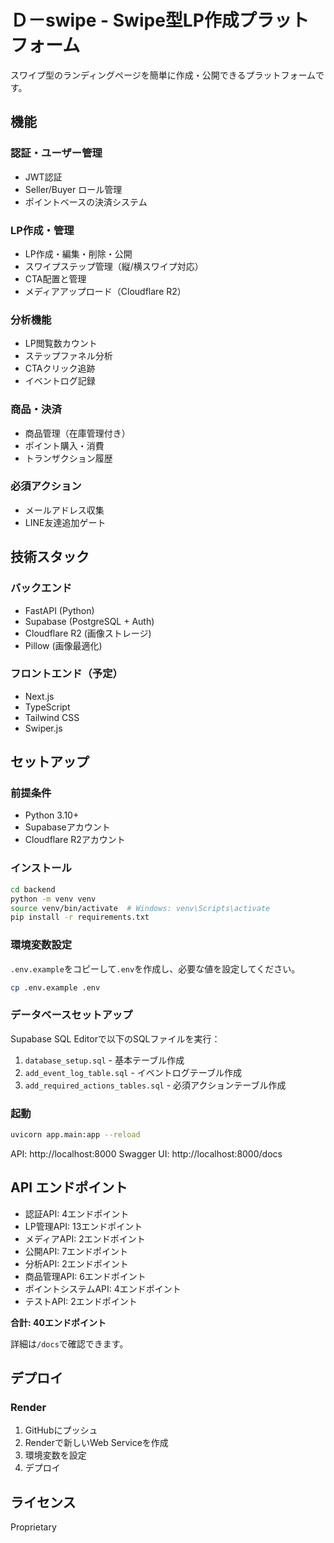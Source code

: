# Ｄ－swipe - Swipe型LP作成プラットフォーム

スワイプ型のランディングページを簡単に作成・公開できるプラットフォームです。

## 機能

### 認証・ユーザー管理
- JWT認証
- Seller/Buyer ロール管理
- ポイントベースの決済システム

### LP作成・管理
- LP作成・編集・削除・公開
- スワイプステップ管理（縦/横スワイプ対応）
- CTA配置と管理
- メディアアップロード（Cloudflare R2）

### 分析機能
- LP閲覧数カウント
- ステップファネル分析
- CTAクリック追跡
- イベントログ記録

### 商品・決済
- 商品管理（在庫管理付き）
- ポイント購入・消費
- トランザクション履歴

### 必須アクション
- メールアドレス収集
- LINE友達追加ゲート

## 技術スタック

### バックエンド
- FastAPI (Python)
- Supabase (PostgreSQL + Auth)
- Cloudflare R2 (画像ストレージ)
- Pillow (画像最適化)

### フロントエンド（予定）
- Next.js
- TypeScript
- Tailwind CSS
- Swiper.js

## セットアップ

### 前提条件
- Python 3.10+
- Supabaseアカウント
- Cloudflare R2アカウント

### インストール

```bash
cd backend
python -m venv venv
source venv/bin/activate  # Windows: venv\Scripts\activate
pip install -r requirements.txt
```

### 環境変数設定

`.env.example`をコピーして`.env`を作成し、必要な値を設定してください。

```bash
cp .env.example .env
```

### データベースセットアップ

Supabase SQL Editorで以下のSQLファイルを実行：

1. `database_setup.sql` - 基本テーブル作成
2. `add_event_log_table.sql` - イベントログテーブル作成
3. `add_required_actions_tables.sql` - 必須アクションテーブル作成

### 起動

```bash
uvicorn app.main:app --reload
```

API: http://localhost:8000
Swagger UI: http://localhost:8000/docs

## API エンドポイント

- 認証API: 4エンドポイント
- LP管理API: 13エンドポイント
- メディアAPI: 2エンドポイント
- 公開API: 7エンドポイント
- 分析API: 2エンドポイント
- 商品管理API: 6エンドポイント
- ポイントシステムAPI: 4エンドポイント
- テストAPI: 2エンドポイント

**合計: 40エンドポイント**

詳細は`/docs`で確認できます。

## デプロイ

### Render

1. GitHubにプッシュ
2. Renderで新しいWeb Serviceを作成
3. 環境変数を設定
4. デプロイ

## ライセンス

Proprietary
